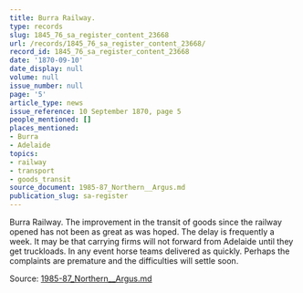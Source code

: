 ```yaml
---
title: Burra Railway.
type: records
slug: 1845_76_sa_register_content_23668
url: /records/1845_76_sa_register_content_23668/
record_id: 1845_76_sa_register_content_23668
date: '1870-09-10'
date_display: null
volume: null
issue_number: null
page: '5'
article_type: news
issue_reference: 10 September 1870, page 5
people_mentioned: []
places_mentioned:
- Burra
- Adelaide
topics:
- railway
- transport
- goods_transit
source_document: 1985-87_Northern__Argus.md
publication_slug: sa-register
---
```


Burra Railway.  The improvement in the transit of goods since the railway opened has not been as great as was hoped.  The delay is frequently a week.  It may be that carrying firms will not forward from Adelaide until they get truckloads.  In any event horse teams delivered as quickly.  Perhaps the complaints are premature and the difficulties will settle soon.

Source: [1985-87_Northern__Argus.md](/downloads/markdown/1985-87_Northern__Argus.md)
